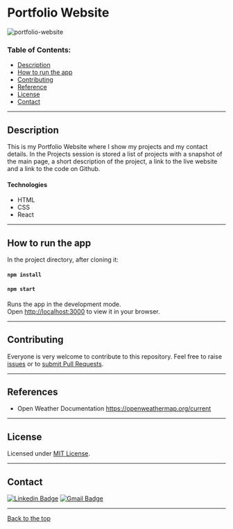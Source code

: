 # Portfolio Website

![portfolio-website](https://user-images.githubusercontent.com/80893528/160882160-617bc8ad-5c54-4a0c-9455-569896ef5f5a.PNG)

### Table of Contents:

- [Description](#description)
- [How to run the app](#how-to-run-the-app)
- [Contributing](#contributing)
- [Reference](#reference)
- [License](#license)
- [Contact](#contact)

---

## Description

This is my Portfolio Website where I show my projects and my contact details. In the Projects session is stored a list of projects with a snapshot of the main page, a short description of the project, a link to the live website and a link to the code on Github.

#### Technologies

- HTML
- CSS
- React

---

## How to run the app

In the project directory, after cloning it:

#### `npm install`

#### `npm start`

Runs the app in the development mode.\
Open [http://localhost:3000](http://localhost:3000) to view it in your browser.

---

## Contributing

Everyone is very welcome to contribute to this repository. Feel free to raise [issues](https://github.com/mrmatteorusso/Team-Generator/issues) or to [submit Pull Requests](https://github.com/mrmatteorusso/Team-Generator/pulls).

---

## References

- Open Weather Documentation
  https://openweathermap.org/current

---

## License

Licensed under [MIT License](http://opensource.org/licenses/MIT).

---

## Contact

[![Linkedin Badge](https://img.shields.io/badge/-Matteo_Russo-blue?style=flat-square&logo=Linkedin&logoColor=white&link=https://www.linkedin.com/in/mrmatteorusso//)](https://www.linkedin.com/in/mrmatteorusso/) [![Gmail Badge](https://img.shields.io/badge/-mrmatteorusso@gmail.com-c14438?style=flat-square&logo=Gmail&logoColor=white&link=mailto:mrmatteorusso@gmail.com)](mailto:mrmatteorusso@gmail.com)

---

[Back to the top](#portfolio-website)
